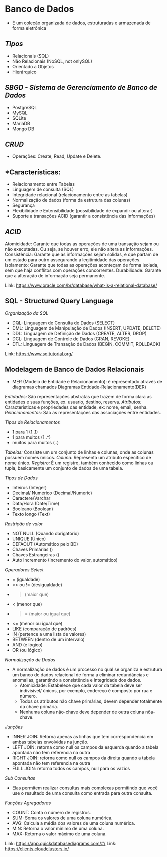 # Banco de Dados 
- É um coleção organizada de dados, estruturadas e armazenada de forma eletrônica

## *Tipos*
- Relacionais (SQL)
- Não Relacionais (NoSQL, not onlySQL)
- Orientado a Objetos
- Hierárquico

## *SBGD - Sistema de Gerenciamento de Banco de Dados*
- PostgreSQL
- MySQL
- SQLite
- MariaDB
- Mongo DB

## *CRUD*
- Operações: Create, Read, Update e Delete.

## *Características:
- Relacionamento entre Tabelas
- Linguagem de consulta (SQL)
- Integridade relacional (relacionamento entre as tabelas)
- Normalização de dados (forma da estrutura das colunas)
- Segurança
- Flexibilidade e Extensibilidade (possibilidade de expandir ou alterar)
- Suporte a transações ACID (garantir a consistência das informações)

## *ACID*
Atomicidade: Garante que todas as operações de uma transação sejam ou não executadas. Ou seja, se houver erro, ele não altera as informações.
Consistência: Garante que as informações sejam solidas, e que partam de um estado para outro assegurando a legitimidade das operações.
Isolamento: Garante que todas as operações aconteçam de forma isolada, sem que haja conflitos com operações concorrentes.
Durabilidade: Garante que a alteração de informação seja permanente.

Link: https://www.oracle.com/br/database/what-is-a-relational-database/



## SQL - Structured Query Language

*Organização da SQL*
- DQL: Linguagem de Consulta de Dados (SELECT)
- DML: Linguagem de Manipulação de Dados (INSERT, UPDATE, DELETE)
- DDL: Linguagem de Definição de Dados (CREATE, ALTER, DROP)
- DCL: Linguagem de Controle de Dados (GRAN, REVOKE)
- DTL: Linguagem de Transação de Dados (BEGIN, COMMIT, ROLLBACK)

Link: https://www.sqltutorial.org/

## Modelagem de Banco de Dados Relacionais
- MER (Modelo de Entidade e Relacionamento): é representado através de diagramas chamados Diagramas Entidade-Relacionamento(DER)

*Entidades:* São representações abstratas que trazem de forma clara as entidades e suas funções, ex. usuario, destino, reserva.
*Atributos:* Características e propriedades das entidade, ex: nome, email, senha.
*Relacionamentos:* São as representações das associações entre entidades.

*Tipos de Relacionamentos*
- 1 para 1 (1..1)
- 1 para muitos (1..*)
- muitos para muitos (*..*)

*Tabelas:* Consiste um um conjunto de linhas e colunas, onde as colunas possuem nomes únicos.
*Coluna:* Representa um atributo específico de nome único.
*Registro:* É um registro, também conhecido como linhas ou tupla, basicamente um conjunto de dados de uma tabela.

*Tipos de Dados*
- Inteiros (Integer)
- Decimal/ Numérico (Decimal/Numeric)
- Caractere/Varchar
- Data/Hora (Date/Time)
- Booleano (Boolean)
- Texto longo (Text)

*Restrição de valor*
- NOT NULL  (Quando obrigatório)
- UNIQUE    (Único)
- DEFAOUT   (Automático pelo BD)
- Chaves Primárias  ()
- Chaves Estrangeiras   ()
- Auto Incremento   (Incremento do valor, automático)

*Operadores Select*
- = (igualdade)
- <> ou != (desigualdade)
- > (maior que)
- < (menor que)
- >= (maior ou igual que)
- <= (menor ou igual que)
- LIKE (comparação de padrões)
- IN (pertence a uma lista de valores)
- BETWEEN (dentro de um intervalo)
- AND (e lógico)
- OR (ou lógico)

*Normalização de Dados*
- A normalização de dados é um processo no qual se organiza e estrutura um banco de dados relacional de forma a eliminar redundâncias e anomalias, garantindo a consistência e integridade dos dados.
    - Atomicidade: Estabelece que cada valor da tabela deve ser indivisivel/ únicos, por exemplo, endereço é composto por rua e número.
    - Todos os atributos não chave primárias, devem depender totalmente da chave primária.
    - Nenhuma coluna não-chave deve depender de outra coluna nõa-chave.

*Junções*
- INNER JOIN: Retorna apenas as linhas que tem correspondencia em ambas tabelas envolvidas na junção.
- LEFT JOIN: retorna como null os campos da esquerda quando a tabela apontada não tem referencia na outra
- RIGHT JOIN: retorna como null os campos da direita quando a tabela apontada não tem referencia na outra
- FULL JOIN:  retorna todos os campos, null para os vazios

*Sub Consultas*
- Elas permitem realizar consultas mais complexas permitindo que você use o resultado de uma consulta como entrada para outra consulta.

*Funções Agregadoras*
- COUNT: Conta o número de registros.
- SUM: Soma os valores de uma coluna numérica.
- AVG: Calcula a média dos valores de uma coluna numérica.
- MIN: Retorna o valor mínimo de uma coluna.
- MAX: Retorna o valor máximo de uma coluna.

Link: https://app.quickdatabasediagrams.com/#/
Link: https://clients.cloudclusters.io/